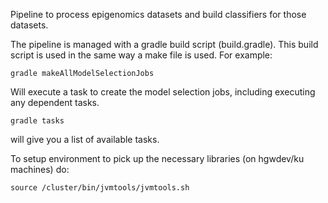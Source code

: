 Pipeline to process epigenomics datasets and build classifiers for those datasets. 

The pipeline is managed with a gradle build script (build.gradle).   This build 
script is used in the same way a make file is used.  For example:

	gradle makeAllModelSelectionJobs 

Will execute a task to create the model selection jobs, including executing any 
dependent tasks.  

	gradle tasks 

will give you a list of available tasks. 


To setup environment to pick up the necessary libraries (on hgwdev/ku machines) do:

	source /cluster/bin/jvmtools/jvmtools.sh 